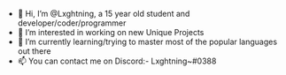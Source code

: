 - 👋 Hi, I’m @Lxghtning, a 15 year old student and developer/coder/programmer
- 👀 I’m interested in working on new Unique Projects
- 🌱 I’m currently learning/trying to master most of the popular languages out there
- 📫 You can contact me on Discord:- Lxghtning~#0388



<!---
Lxghtning/Lxghtning is a ✨ special ✨ repository because its `README.md` (this file) appears on your GitHub profile.
You can click the Preview link to take a look at your changes.
--->
